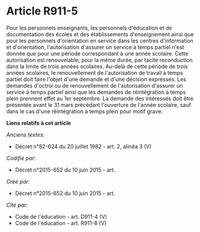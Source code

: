 # Article R911-5

Pour les personnels enseignants, les personnels d'éducation et de documentation des écoles et des établissements
d'enseignement ainsi que pour les personnels d'orientation en service dans les centres d'information et d'orientation,
l'autorisation d'assurer un service à temps partiel n'est donnée que pour une période correspondant à une année scolaire.
Cette autorisation est renouvelable, pour la même durée, par tacite reconduction dans la limite de trois années scolaires.
Au-delà de cette période de trois années scolaires, le renouvellement de l'autorisation de travail à temps partiel doit faire
l'objet d'une demande et d'une décision expresses. Les demandes d'octroi ou de renouvellement de l'autorisation d'assurer un
service à temps partiel ainsi que les demandes de réintégration à temps plein prennent effet au 1er septembre. La demande des
intéressés doit être présentée avant le 31 mars précédant l'ouverture de l'année scolaire, sauf dans le cas d'une
réintégration à temps plein pour motif grave.

**Liens relatifs à cet article**

_Anciens textes_:

  - Décret n°82-624 du 20 juillet 1982 - art. 2, alinéa 3 (V)

_Codifié par_:

  - Décret n°2015-652 du 10 juin 2015 - art.

_Créé par_:

  - Décret n°2015-652 du 10 juin 2015 - art.

_Cité par_:

  - Code de l'éducation - art. D911-4 (V)
  - Code de l'éducation - art. R911-8 (V)
